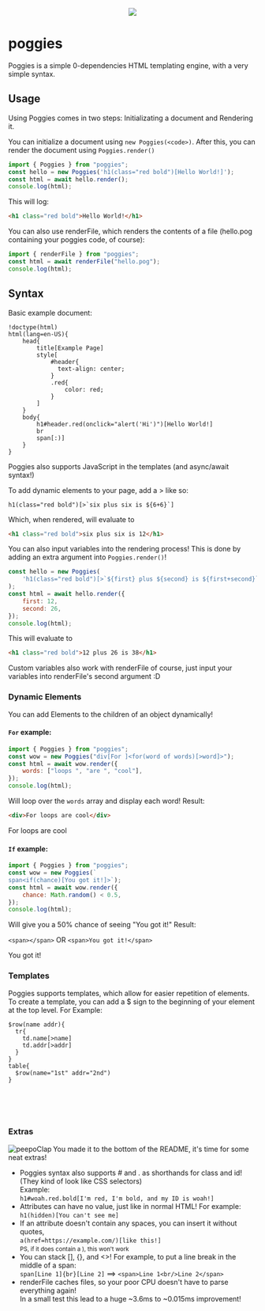 <p align="center"><img src="https://cdn.betterttv.net/emote/5b457bbd0485f43277cecac0/3x"/></p>

# poggies

Poggies is a simple 0-dependencies HTML templating engine, with a very simple syntax.

## Usage

Using Poggies comes in two steps: Initializating a document and Rendering it.

You can initialize a document using `new Poggies(<code>)`. After this, you can render the document using `Poggies.render()`

```js
import { Poggies } from "poggies";
const hello = new Poggies('h1(class="red bold")[Hello World!]');
const html = await hello.render();
console.log(html);
```

This will log:

```html
<h1 class="red bold">Hello World!</h1>
```

You can also use renderFile, which renders the contents of a file (hello.pog containing your poggies code, of course):

```js
import { renderFile } from "poggies";
const html = await renderFile("hello.pog");
console.log(html);
```

## Syntax

Basic example document:

```
!doctype(html)
html(lang=en-US){
    head{
        title[Example Page]
        style[
            #header{
              text-align: center;
            }
            .red{
                color: red;
            }
        ]
    }
    body{
        h1#header.red(onclick="alert('Hi')")[Hello World!]
        br
        span[:)]
    }
}
```

Poggies also supports JavaScript in the templates (and async/await syntax!)

To add dynamic elements to your page, add a > like so:

```
h1(class="red bold")[>`six plus six is ${6+6}`]
```

Which, when rendered, will evaluate to

```html
<h1 class="red bold">six plus six is 12</h1>
```

You can also input variables into the rendering process! This is done by adding an extra argument into `Poggies.render()`!

```js
const hello = new Poggies(
	'h1(class="red bold")[>`${first} plus ${second} is ${first+second}`]'
);
const html = await hello.render({
	first: 12,
	second: 26,
});
console.log(html);
```

This will evaluate to

```html
<h1 class="red bold">12 plus 26 is 38</h1>
```

Custom variables also work with renderFile of course, just input your variables into renderFile's second argument :D

### Dynamic Elements

You can add Elements to the children of an object dynamically!

#### `For` example:

```js
import { Poggies } from "poggies";
const wow = new Poggies("div[For ]<for(word of words)[>word]>");
const html = await wow.render({
	words: ["loops ", "are ", "cool"],
});
console.log(html);
```

Will loop over the `words` array and display each word! Result:

```html
<div>For loops are cool</div>
```

<div>For loops are cool</div>

#### `If` example:

```js
import { Poggies } from "poggies";
const wow = new Poggies(`
span<if(chance)[You got it!]>`);
const html = await wow.render({
	chance: Math.random() < 0.5,
});
console.log(html);
```

Will give you a 50% chance of seeing "You got it!" Result:

`<span></span>` OR `<span>You got it!</span>`

<span>You got it!</span>

### Templates

Poggies supports templates, which allow for easier repetition of elements.
To create a template, you can add a $ sign to the beginning of your element at the top level.
For Example:

```
$row(name addr){
  tr{
    td.name[>name]
    td.addr[>addr]
  }
}
table{
  $row(name="1st" addr="2nd")
}
```

<br/><br/><br/>

### Extras

<img src="https://cdn.betterttv.net/emote/5d38aaa592fc550c2d5996b8/1x" alt="peepoClap" align="left"/> You made it to the bottom of the README, it's time for some neat extras!

- Poggies syntax also supports # and . as shorthands for class and id! (They kind of look like CSS selectors)  
  Example:  
  `h1#woah.red.bold[I'm red, I'm bold, and my ID is woah!]`
- Attributes can have no value, just like in normal HTML! For example:  
  `h1(hidden)[You can't see me]`
- If an attribute doesn't contain any spaces, you can insert it without quotes,  
  `a(href=https://example.com/)[like this!]`  
  <small>PS, if it does contain a ), this won't work</small>
- You can stack [], {}, and <>! For example, to put a line break in the middle of a span:  
  `span[Line 1]{br}[Line 2]` ==> `<span>Line 1<br/>Line 2</span>`
- renderFile caches files, so your poor CPU doesn't have to parse everything again!  
  In a small test this lead to a huge ~3.6ms to ~0.015ms improvement!
